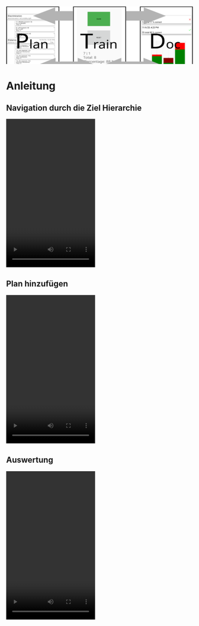 ![PTD Logo](images/PlanTrainDoc.svg)

# Anleitung

## Navigation durch die Ziel Hierarchie

<video src="https://user-images.githubusercontent.com/35415909/130355911-3984b419-50fd-4cde-a224-dbb41ce45082.mp4" controls="controls" width="240" height="400"></video>

## Plan hinzufügen

<video src="https://user-images.githubusercontent.com/35415909/130355960-7d2a3457-abbc-4e62-8841-3e951eed6e9d.mp4" controls="controls" width="240" height="400"></video>

## Auswertung

<video width="240" height="400" controls>
  <source src="https://user-images.githubusercontent.com/35415909/130355996-243638b8-d8f0-4c25-8e10-7cbf34f743ab.mp4" type="video/mp4">
</video>
